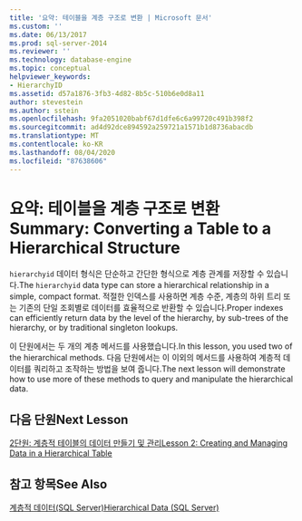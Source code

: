 ```yaml
---
title: '요약: 테이블을 계층 구조로 변환 | Microsoft 문서'
ms.custom: ''
ms.date: 06/13/2017
ms.prod: sql-server-2014
ms.reviewer: ''
ms.technology: database-engine
ms.topic: conceptual
helpviewer_keywords:
- HierarchyID
ms.assetid: d57a1876-3fb3-4d82-8b5c-510b6e0d8a11
author: stevestein
ms.author: sstein
ms.openlocfilehash: 9fa2051020babf67d1dfe6c6a99720c491b398f2
ms.sourcegitcommit: ad4d92dce894592a259721a1571b1d8736abacdb
ms.translationtype: MT
ms.contentlocale: ko-KR
ms.lasthandoff: 08/04/2020
ms.locfileid: "87638606"
---
```

# <a name="summary-converting-a-table-to-a-hierarchical-structure"></a><span data-ttu-id="87ca2-102">요약: 테이블을 계층 구조로 변환</span><span class="sxs-lookup"><span data-stu-id="87ca2-102">Summary: Converting a Table to a Hierarchical Structure</span></span>
  <span data-ttu-id="87ca2-103">`hierarchyid` 데이터 형식은 단순하고 간단한 형식으로 계층 관계를 저장할 수 있습니다.</span><span class="sxs-lookup"><span data-stu-id="87ca2-103">The `hierarchyid` data type can store a hierarchical relationship in a simple, compact format.</span></span> <span data-ttu-id="87ca2-104">적절한 인덱스를 사용하면 계층 수준, 계층의 하위 트리 또는 기존의 단일 조회별로 데이터를 효율적으로 반환할 수 있습니다.</span><span class="sxs-lookup"><span data-stu-id="87ca2-104">Proper indexes can efficiently return data by the level of the hierarchy, by sub-trees of the hierarchy, or by traditional singleton lookups.</span></span>  
  
 <span data-ttu-id="87ca2-105">이 단원에서는 두 개의 계층 메서드를 사용했습니다.</span><span class="sxs-lookup"><span data-stu-id="87ca2-105">In this lesson, you used two of the hierarchical methods.</span></span> <span data-ttu-id="87ca2-106">다음 단원에서는 이 이외의 메서드를 사용하여 계층적 데이터를 쿼리하고 조작하는 방법을 보여 줍니다.</span><span class="sxs-lookup"><span data-stu-id="87ca2-106">The next lesson will demonstrate how to use more of these methods to query and manipulate the hierarchical data.</span></span>  
  
## <a name="next-lesson"></a><span data-ttu-id="87ca2-107">다음 단원</span><span class="sxs-lookup"><span data-stu-id="87ca2-107">Next Lesson</span></span>  
 [<span data-ttu-id="87ca2-108">2단원: 계층적 테이블의 데이터 만들기 및 관리</span><span class="sxs-lookup"><span data-stu-id="87ca2-108">Lesson 2: Creating and Managing Data in a Hierarchical Table</span></span>](lesson-2-creating-and-managing-data-in-a-hierarchical-table.md)  
  
## <a name="see-also"></a><span data-ttu-id="87ca2-109">참고 항목</span><span class="sxs-lookup"><span data-stu-id="87ca2-109">See Also</span></span>  
 [<span data-ttu-id="87ca2-110">계층적 데이터&#40;SQL Server&#41;</span><span class="sxs-lookup"><span data-stu-id="87ca2-110">Hierarchical Data &#40;SQL Server&#41;</span></span>](../hierarchical-data-sql-server.md)  
  
  

